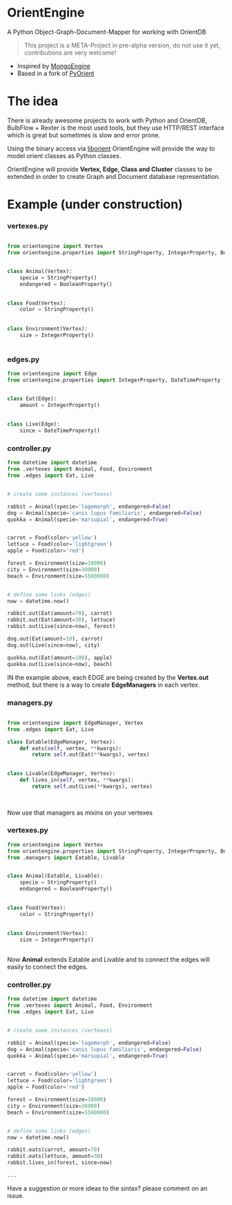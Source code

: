 OrientEngine
============

A Python Object-Graph-Document-Mapper for working with OrientDB 


> This project is a META-Project in pre-alpha version, do not use it yet, contributions are very welcome!


- Inspired by [MongoEngine](http://github.com/mongoengine) 
- Based in a fork of [PyOrient](https://github.com/rochacbruno/pyorient)


The idea
========

There is already awesome projects to work with Python and OrientDB, BulbFlow + Rexter is the most used tools, but they use HTTP/REST interface which is great but sometimes is slow and error prone. 

Using the binary access via [liborient](https://github.com/dam2k/liborient) OrientEngine will provide the way to model orient classes as Python classes.

OrientEngine will provide **Vertex, Edge, Class and Cluster** classes to be extended in order to create Graph and Document database representation.

Example (under construction)
============================


### vertexes.py
```python

from orientengine import Vertex
from orientengine.properties import StringProperty, IntegerProperty, BooleanProperty


class Animal(Vertex):
    specie = StringProperty()
    endangered = BooleanProperty()
    

class Food(Vertex):
    color = StringProperty()
    
    
class Environment(Vertex):
    size = IntegerProperty()
    
```

### edges.py
```python
from orientengine import Edge
from orientengine.properties import IntegerProperty, DateTimeProperty


class Eat(Edge):
    amount = IntegerProperty()
    
    
class Live(Edge):
    since = DateTimeProperty()

```


### controller.py
```python
from datetime import datetime
from .vertexes import Animal, Food, Environment
from .edges import Eat, Live


# create some instances (vertexes)

rabbit = Animal(specie='lagomorph', endangered=False)
dog = Animal(specie='canis lupus familiaris', endangered=False)
quokka = Animal(specie='marsupial', endangered=True)


carrot = Food(color='yellow')
lettuce = Food(color='lightgreen')
apple = Food(color='red')

forest = Environment(size=10000)
city = Environment(size=30000)
beach = Environment(size=5500000)


# define some links (edges) 
now = datetime.now()

rabbit.out(Eat(amount=70), carrot)
rabbit.out(Eat(amount=30), lettuce)
rabbit.out(Live(since=now), forest)

dog.out(Eat(amount=10), carrot)
dog.out(Live(since=now), city)

quokka.out(Eat(amount=100), apple)
quokka.out(Live(since=now), beach)


```


IN the example above, each EDGE are being created by the **Vertex.out** method, but there is a way to create **EdgeManagers** in each vertex.


### managers.py
```python

from orientengine import EdgeManager, Vertex
from .edges import Eat, Live

class Eatable(EdgeManager, Vertex):
    def eats(self, vertex, **kwargs):
        return self.out(Eat(**kwargs), vertex)
        

class Livable(EdgeManager, Vertex):
    def lives_in(self, vertex, **kwargs):
        return self.out(Live(**kwargs), vertex)
        
        
```

Now use that managers as mixins on your vertexes

### vertexes.py
```python
from orientengine import Vertex
from orientengine.properties import StringProperty, IntegerProperty, BooleanProperty
from .managers import Eatable, Livable


class Animal(Eatable, Livable):
    specie = StringProperty()
    endangered = BooleanProperty()
    

class Food(Vertex):
    color = StringProperty()
    
    
class Environment(Vertex):
    size = IntegerProperty()
    
```

Now **Animal** extends Eatable and Livable and to connect the edges will easily to connect the edges.

### controller.py
```python
from datetime import datetime
from .vertexes import Animal, Food, Environment
from .edges import Eat, Live


# create some instances (vertexes)

rabbit = Animal(specie='lagomorph', endangered=False)
dog = Animal(specie='canis lupus familiaris', endangered=False)
quokka = Animal(specie='marsupial', endangered=True)


carrot = Food(color='yellow')
lettuce = Food(color='lightgreen')
apple = Food(color='red')

forest = Environment(size=10000)
city = Environment(size=30000)
beach = Environment(size=5500000)


# define some links (edges) 
now = datetime.now()

rabbit.eats(carrot, amount=70)
rabbit.eats(lettuce, amount=30)
rabbit.lives_in(forest, since=now)

...
```


Have a suggestion or more ideas to the sintax? please comment on an issue.
